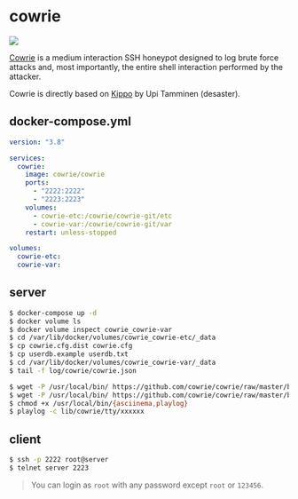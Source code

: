 cowrie
======

![](https://badge.imagelayers.io/vimagick/cowrie:latest.svg)

[Cowrie][1] is a medium interaction SSH honeypot designed to log brute force attacks
and, most importantly, the entire shell interaction performed by the attacker.

Cowrie is directly based on [Kippo][2] by Upi Tamminen (desaster).

## docker-compose.yml

```yaml
version: "3.8"

services:
  cowrie:
    image: cowrie/cowrie
    ports:
      - "2222:2222"
      - "2223:2223"
    volumes:
      - cowrie-etc:/cowrie/cowrie-git/etc
      - cowrie-var:/cowrie/cowrie-git/var
    restart: unless-stopped

volumes:
  cowrie-etc:
  cowrie-var:
```

## server

```bash
$ docker-compose up -d
$ docker volume ls
$ docker volume inspect cowrie_cowrie-var
$ cd /var/lib/docker/volumes/cowrie_cowrie-etc/_data
$ cp cowrie.cfg.dist cowrie.cfg
$ cp userdb.example userdb.txt
$ cd /var/lib/docker/volumes/cowrie_cowrie-var/_data
$ tail -f log/cowrie/cowrie.json
```

```bash
$ wget -P /usr/local/bin/ https://github.com/cowrie/cowrie/raw/master/bin/asciinema
$ wget -P /usr/local/bin/ https://github.com/cowrie/cowrie/raw/master/bin/playlog
$ chmod +x /usr/local/bin/{asciinema,playlog}
$ playlog -c lib/cowrie/tty/xxxxxx
```

## client

```bash
$ ssh -p 2222 root@server
$ telnet server 2223
```

> You can login as `root` with any password except `root` or `123456`.

[1]: https://github.com/micheloosterhof/cowrie
[2]: http://github.com/desaster/kippo/
